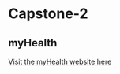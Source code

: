 # Capstone-2

## myHealth

[Visit the myHealth website here]([https://www.google.com](https://myhealth-kwcy.onrender.com)https://myhealth-kwcy.onrender.com)
